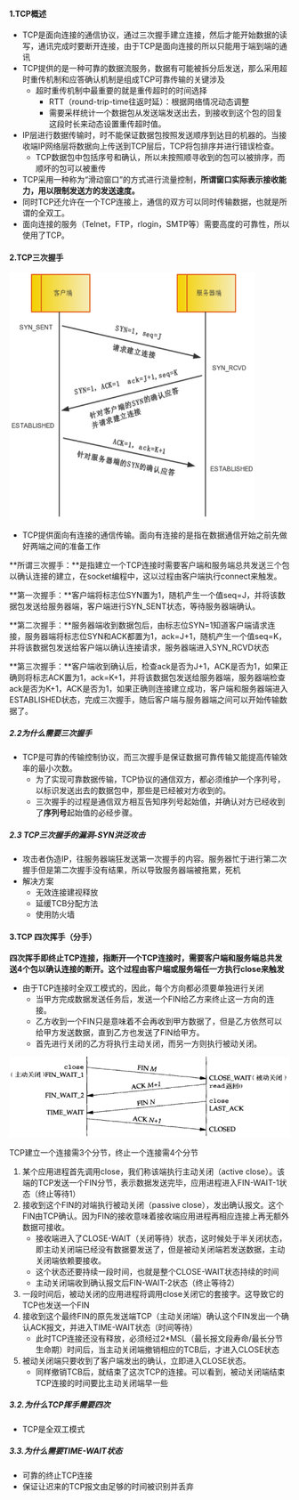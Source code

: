 #### 1.TCP概述

- TCP是面向连接的通信协议，通过三次握手建立连接，然后才能开始数据的读写，通讯完成时要断开连接，由于TCP是面向连接的所以只能用于端到端的通讯
- TCP提供的是一种可靠的数据流服务，数据有可能被拆分后发送，那么采用超时重传机制和应答确认机制是组成TCP可靠传输的关键涉及
  - 超时重传机制中最重要的就是重传超时的时间选择
    - RTT（round-trip-time往返时延）：根据网络情况动态调整
    - 需要采样统计一个数据包从发送端发送出去，到接收到这个包的回复这段时长来动态设置重传超时值。
- IP层进行数据传输时，时不能保证数据包按照发送顺序到达目的机器的。当接收端IP网络层将数据向上传送到TCP层后，TCP将包排序并进行错误检查。
  - TCP数据包中包括序号和确认，所以未按照顺寻收到的包可以被排序，而顺坏的包可以被重传
- TCP采用一种称为“滑动窗口”的方式进行流量控制，**所谓窗口实际表示接收能力，用以限制发送方的发送速度。**
- 同时TCP还允许在一个TCP连接上，通信的双方可以同时传输数据，也就是所谓的全双工。
- 面向连接的服务（Telnet，FTP，rlogin，SMTP等）需要高度的可靠性，所以使用了TCP。

#### 2.TCP三次握手

<img src=".\res2\1.TCP三次握手.png" alt="1.TCP三次握手" style="zoom:70%;" />

- TCP提供面向有连接的通信传输。面向有连接的是指在数据通信开始之前先做好两端之间的准备工作

**所谓三次握手：**是指建立一个TCP连接时需要客户端和服务端总共发送三个包以确认连接的建立，在socket编程中，这以过程由客户端执行connect来触发。

**第一次握手：**客户端将标志位SYN置为1，随机产生一个值seq=J，并将该数据包发送给服务器端，客户端进行SYN_SENT状态，等待服务器端确认。

**第二次握手：**服务器端收到数据包后，由标志位SYN=1知道客户端请求连接，服务器端将标志位SYN和ACK都置为1，ack=J+1，随机产生一个值seq=K，并将该数据包发送给客户端以确认连接请求，服务器端进入SYN_RCVD状态

**第三次握手：**客户端收到确认后，检查ack是否为J+1，ACK是否为1，如果正确则将标志ACK置为1，ack=K+1，并将该数据包发送给服务器端，服务器端检查ack是否为K+1，ACK是否为1，如果正确则连接建立成功，客户端和服务器端进入ESTABLISHED状态，完成三次握手，随后客户端与服务器端之间可以开始传输数据了。

##### 2.2为什么需要三次握手

- TCP是可靠的传输控制协议，而三次握手是保证数据可靠传输又能提高传输效率的最小次数。
  - 为了实现可靠数据传输，TCP协议的通信双方，都必须维护一个序列号，以标识发送出去的数据包中，那些是已经被对方收到的。
  - 三次握手的过程是通信双方相互告知序列号起始值，并确认对方已经收到了**序列号**起始值的必经步骤。

##### 2.3 TCP三次握手的漏洞-SYN洪泛攻击

- 攻击者伪造IP，往服务器端狂发送第一次握手的内容。服务器忙于进行第二次握手但是第二次握手没有结果，所以导致服务器端被拖累，死机
- 解决方案
  - 无效连接建视释放
  - 延缓TCB分配方法
  - 使用防火墙

#### 3.TCP 四次挥手（分手）

**四次挥手即终止TCP连接，指断开一个TCP连接时，需要客户端和服务端总共发送4个包以确认连接的断开。这个过程由客户端或服务端任一方执行close来触发**

- 由于TCP连接时全双工模式的，因此，每个方向都必须要单独进行关闭
  - 当甲方完成数据发送任务后，发送一个FIN给乙方来终止这一方向的连接。
  - 乙方收到一个FIN只是意味着不会再收到甲方数据了，但是乙方依然可以给甲方发送数据，直到乙方也发送了FIN给甲方。
  - 首先进行关闭的乙方将执行主动关闭，而另一方则执行被动关闭。

<img src=".\res2\2.四次挥手.png" alt="2.四次挥手" style="zoom:65%;" />

TCP建立一个连接需3个分节，终止一个连接需4个分节

1. 某个应用进程首先调用close，我们称该端执行主动关闭（active close）。该端的TCP发送一个FIN分节，表示数据发送完毕，应用进程进入FIN-WAIT-1状态（终止等待1）
2. 接收到这个FIN的对端执行被动关闭（passive close），发出确认报文。这个FIN由TCP确认。因为FIN的接收意味着接收端应用进程再相应连接上再无额外数据可接收。
   - 接收端进入了CLOSE-WAIT（关闭等待）状态，这时候处于半关闭状态，即主动关闭端已经没有数据要发送了，但是被动关闭端若发送数据，主动关闭端依赖要接收。
   - 这个状态还要持续一段时间，也就是整个CLOSE-WAIT状态持续的时间
   - 主动关闭端收到确认报文后FIN-WAIT-2状态（终止等待2）
3. 一段时间后，被动关闭的应用进程将调用close关闭它的套接字。这导致它的TCP也发送一个FIN
4. 接收到这个最终FIN的原先发送端TCP（主动关闭端）确认这个FIN发出一个确认ACK报文，并进入TIME-WAIT状态（时间等待）
   - 此时TCP连接还没有释放，必须经过2*MSL（最长报文段寿命/最长分节生命期）时间后，当主动关闭端撤销相应的TCB后，才进入CLOSE状态
5. 被动关闭端只要收到了客户端发出的确认，立即进入CLOSE状态。
   - 同样撤销TCB后，就结束了这次TCP的连接。可以看到，被动关闭端结束TCP连接的时间要比主动关闭端早一些

##### 3.2.为什么TCP挥手需要四次

- TCP是全双工模式

##### 3.3.为什么需要TIME-WAIT状态

- 可靠的终止TCP连接
- 保证让迟来的TCP报文由足够的时间被识别并丢弃



























